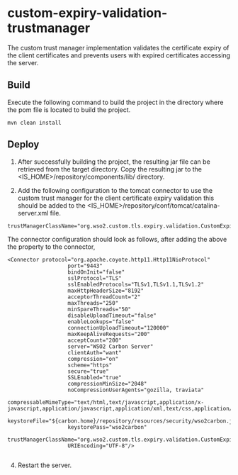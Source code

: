 # custom-expiry-validation-trustmanager

The custom trust manager implementation validates the certificate expiry of the client certificates and prevents users with expired certificates accessing the server.

## Build
Execute the following command to build the project  in the directory where the pom file is located to build the project.

```
mvn clean install
```

## Deploy
1. After successfully building the project, the resulting jar file can be retrieved from the target directory. Copy the resulting jar to the <IS_HOME>/repository/components/lib/ directory.

2. Add the following configuration to the tomcat connector to use the custom trust manager for the client certificate expiry validation this should be added to the <IS_HOME>/repository/conf/tomcat/catalina-server.xml file.

```
trustManagerClassName="org.wso2.custom.tls.expiry.validation.CustomExpiryValidationTrustManager"
```
The connector configuration should look as follows, after adding the above the property to the connector, 

```
<Connector protocol="org.apache.coyote.http11.Http11NioProtocol"
                   port="9443"
                   bindOnInit="false"
                   sslProtocol="TLS"
                   sslEnabledProtocols="TLSv1,TLSv1.1,TLSv1.2"
                   maxHttpHeaderSize="8192"
                   acceptorThreadCount="2"
                   maxThreads="250"
                   minSpareThreads="50"
                   disableUploadTimeout="false"
                   enableLookups="false"
                   connectionUploadTimeout="120000"
                   maxKeepAliveRequests="200"
                   acceptCount="200"
                   server="WSO2 Carbon Server"
                   clientAuth="want"
                   compression="on"
                   scheme="https"
                   secure="true"
                   SSLEnabled="true"
                   compressionMinSize="2048"
                   noCompressionUserAgents="gozilla, traviata"
                   compressableMimeType="text/html,text/javascript,application/x-javascript,application/javascript,application/xml,text/css,application/xslt+xml,text/xsl,image/gif,image/jpg,image/jpeg"
                   keystoreFile="${carbon.home}/repository/resources/security/wso2carbon.jks"
                   keystorePass="wso2carbon"
                   trustManagerClassName="org.wso2.custom.tls.expiry.validation.CustomExpiryValidationTrustManager"
                   URIEncoding="UTF-8"/>
                   
```
4. Restart the server.
